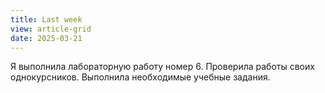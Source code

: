 ```yaml
---
title: Last week
view: article-grid
date: 2025-03-21
---
```


Я выполнила лабораторную работу номер 6. Проверила работы своих однокурсников. Выполнила необходимые учебные задания.
